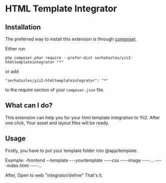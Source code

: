 HTML Template Integrator
========================
Installation
------------

The preferred way to install this extension is through [composer](http://getcomposer.org/download/).

Either run

```
php composer.phar require --prefer-dist serhatozles/yii2-htmltemplateintegrator "*"
```

or add

```
"serhatozles/yii2-htmltemplateintegrator": "*"
```

to the require section of your `composer.json` file.

What can I do?
--------------
This extension can help you for your html template integration to Yii2.
After one click, Your asset and layout files will be ready.

Usage
-----
Firstly, you have to put your template folder into @app/template.

Example:
\-frontend
--template
---yourtemplate
----css
----image
----...
----index.html
----...

After, Open to web "integrator/define"
That's it.

